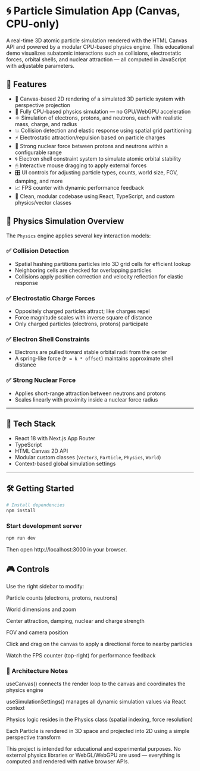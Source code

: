 # 🌀 Particle Simulation App (Canvas, CPU-only)

A real-time 3D atomic particle simulation rendered with the HTML Canvas API and powered by a modular CPU-based physics engine. This educational demo visualizes subatomic interactions such as collisions, electrostatic forces, orbital shells, and nuclear attraction — all computed in JavaScript with adjustable parameters.

## 🌟 Features

- 🎨 Canvas-based 2D rendering of a simulated 3D particle system with perspective projection
- 🧠 Fully CPU-based physics simulation — no GPU/WebGPU acceleration
- ⚛️ Simulation of electrons, protons, and neutrons, each with realistic mass, charge, and radius
- 💥 Collision detection and elastic response using spatial grid partitioning
- ⚡ Electrostatic attraction/repulsion based on particle charges
- 🧲 Strong nuclear force between protons and neutrons within a configurable range
- 🌀 Electron shell constraint system to simulate atomic orbital stability
- 🖱 Interactive mouse dragging to apply external forces
- 🎛 UI controls for adjusting particle types, counts, world size, FOV, damping, and more
- 📈 FPS counter with dynamic performance feedback
- 🧩 Clean, modular codebase using React, TypeScript, and custom physics/vector classes

## 🧠 Physics Simulation Overview

The `Physics` engine applies several key interaction models:

### ✅ Collision Detection

- Spatial hashing partitions particles into 3D grid cells for efficient lookup
- Neighboring cells are checked for overlapping particles
- Collisions apply position correction and velocity reflection for elastic response

### ✅ Electrostatic Charge Forces

- Oppositely charged particles attract; like charges repel
- Force magnitude scales with inverse square of distance
- Only charged particles (electrons, protons) participate

### ✅ Electron Shell Constraints

- Electrons are pulled toward stable orbital radii from the center
- A spring-like force (`F = k * offset`) maintains approximate shell distance

### ✅ Strong Nuclear Force

- Applies short-range attraction between neutrons and protons
- Scales linearly with proximity inside a nuclear force radius

---

## 🧱 Tech Stack

- React 18 with Next.js App Router
- TypeScript
- HTML Canvas 2D API
- Modular custom classes (`Vector3`, `Particle`, `Physics`, `World`)
- Context-based global simulation settings

---

## 🛠 Getting Started

```bash
# Install dependencies
npm install
```

### Start development server

```bash
npm run dev
```

Then open http://localhost:3000 in your browser.

## 🎮 Controls

Use the right sidebar to modify:

Particle counts (electrons, protons, neutrons)

World dimensions and zoom

Center attraction, damping, nuclear and charge strength

FOV and camera position

Click and drag on the canvas to apply a directional force to nearby particles

Watch the FPS counter (top-right) for performance feedback

### 🧩 Architecture Notes

useCanvas() connects the render loop to the canvas and coordinates the physics engine

useSimulationSettings() manages all dynamic simulation values via React context

Physics logic resides in the Physics class (spatial indexing, force resolution)

Each Particle is rendered in 3D space and projected into 2D using a simple perspective transform

This project is intended for educational and experimental purposes. No external physics libraries or WebGL/WebGPU are used — everything is computed and rendered with native browser APIs.
